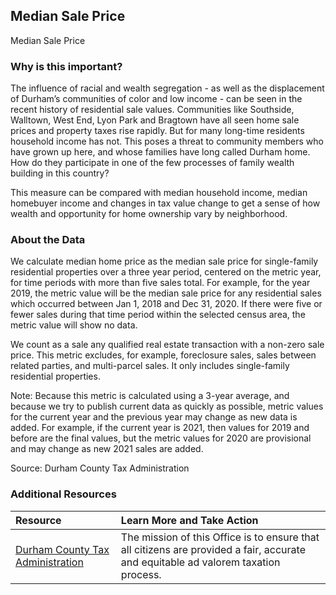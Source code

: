 ## Median Sale Price
Median Sale Price

### Why is this important?
The influence of racial and wealth segregation - as well as the displacement of Durham’s communities of color and low income - can be seen in the recent history of residential sale values. Communities like Southside, Walltown, West End, Lyon Park and Bragtown have all seen home sale prices and property taxes rise rapidly. But for many long-time residents household income has not. This poses a threat to community members who have grown up here, and whose families have long called Durham home. How do they participate in one of the few processes of family wealth building in this country? 

This measure can be compared with median household income, median homebuyer income and changes in tax value change to get a sense of how wealth and opportunity for home ownership vary by neighborhood.
 
### About the Data
We calculate median home price as the median sale price for single-family residential properties over a three year period, centered on the metric year, for time periods with more than five sales total. For example, for the year 2019, the metric value will be the median sale price for any residential sales which occurred between Jan 1, 2018 and Dec 31, 2020. If there were five or fewer sales during that time period within the selected census area, the metric value will show no data.

We count as a sale any qualified real estate transaction with a non-zero sale price. This metric excludes, for example, foreclosure sales, sales between related parties, and multi-parcel sales. It only includes single-family residential properties.
 
Note: Because this metric is calculated using a 3-year average, and because we try to publish current data as quickly as possible, metric values for the current year and the previous year may change as new data is added. For example, if the current year is 2021, then values for 2019 and before are the final values, but the metric values for 2020 are provisional and may change as new 2021 sales are added.

Source: Durham County Tax Administration

### Additional Resources
|Resource | Learn More and Take Action | 
|:--- | :--- |
|[Durham County Tax Administration](https://www.dconc.gov/county-departments/departments-f-z/tax-administration)| The mission of this Office is to ensure that all citizens are provided a fair, accurate and equitable ad valorem taxation process.
